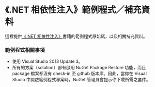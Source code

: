《.NET 相依性注入》範例程式／補充資料
===============

這裡提供[《.NET 相依性注入》](https://leanpub.com/dinet)書籍的範例程式原始碼，以及相關補充資料。

### 範例程式相關事項

* 使用 Visual Studio 2013 Update 3。
* 所有的方案（solution）都有啟用 NuGet Package Restore 功能，而且 package 檔案都沒有 check-in 至 github 版本庫。因此，當你在 Visual Studio 中開啟範例程式專案時，NuGet 管理員會提示你下載所需之套件。   


